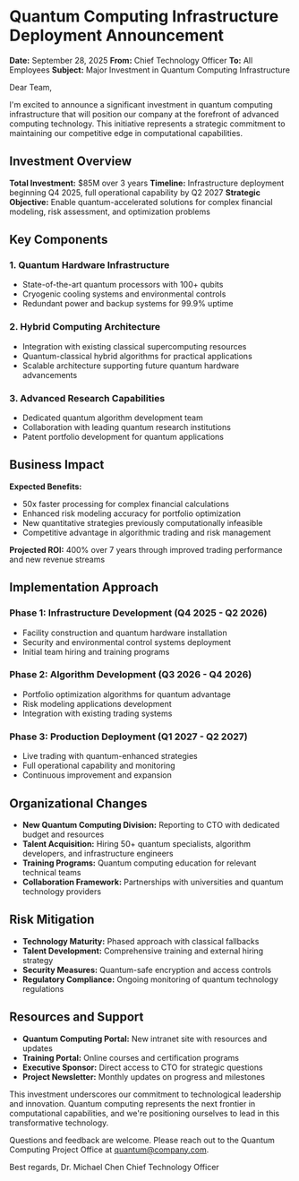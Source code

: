 # Quantum Computing Infrastructure Deployment Announcement

**Date:** September 28, 2025
**From:** Chief Technology Officer
**To:** All Employees
**Subject:** Major Investment in Quantum Computing Infrastructure

Dear Team,

I'm excited to announce a significant investment in quantum computing infrastructure that will position our company at the forefront of advanced computing technology. This initiative represents a strategic commitment to maintaining our competitive edge in computational capabilities.

## Investment Overview

**Total Investment:** $85M over 3 years
**Timeline:** Infrastructure deployment beginning Q4 2025, full operational capability by Q2 2027
**Strategic Objective:** Enable quantum-accelerated solutions for complex financial modeling, risk assessment, and optimization problems

## Key Components

### 1. Quantum Hardware Infrastructure
- State-of-the-art quantum processors with 100+ qubits
- Cryogenic cooling systems and environmental controls
- Redundant power and backup systems for 99.9% uptime

### 2. Hybrid Computing Architecture
- Integration with existing classical supercomputing resources
- Quantum-classical hybrid algorithms for practical applications
- Scalable architecture supporting future quantum hardware advancements

### 3. Advanced Research Capabilities
- Dedicated quantum algorithm development team
- Collaboration with leading quantum research institutions
- Patent portfolio development for quantum applications

## Business Impact

**Expected Benefits:**
- 50x faster processing for complex financial calculations
- Enhanced risk modeling accuracy for portfolio optimization
- New quantitative strategies previously computationally infeasible
- Competitive advantage in algorithmic trading and risk management

**Projected ROI:** 400% over 7 years through improved trading performance and new revenue streams

## Implementation Approach

### Phase 1: Infrastructure Development (Q4 2025 - Q2 2026)
- Facility construction and quantum hardware installation
- Security and environmental control systems deployment
- Initial team hiring and training programs

### Phase 2: Algorithm Development (Q3 2026 - Q4 2026)
- Portfolio optimization algorithms for quantum advantage
- Risk modeling applications development
- Integration with existing trading systems

### Phase 3: Production Deployment (Q1 2027 - Q2 2027)
- Live trading with quantum-enhanced strategies
- Full operational capability and monitoring
- Continuous improvement and expansion

## Organizational Changes

- **New Quantum Computing Division:** Reporting to CTO with dedicated budget and resources
- **Talent Acquisition:** Hiring 50+ quantum specialists, algorithm developers, and infrastructure engineers
- **Training Programs:** Quantum computing education for relevant technical teams
- **Collaboration Framework:** Partnerships with universities and quantum technology providers

## Risk Mitigation

- **Technology Maturity:** Phased approach with classical fallbacks
- **Talent Development:** Comprehensive training and external hiring strategy
- **Security Measures:** Quantum-safe encryption and access controls
- **Regulatory Compliance:** Ongoing monitoring of quantum technology regulations

## Resources and Support

- **Quantum Computing Portal:** New intranet site with resources and updates
- **Training Portal:** Online courses and certification programs
- **Executive Sponsor:** Direct access to CTO for strategic questions
- **Project Newsletter:** Monthly updates on progress and milestones

This investment underscores our commitment to technological leadership and innovation. Quantum computing represents the next frontier in computational capabilities, and we're positioning ourselves to lead in this transformative technology.

Questions and feedback are welcome. Please reach out to the Quantum Computing Project Office at quantum@company.com.

Best regards,
Dr. Michael Chen
Chief Technology Officer
